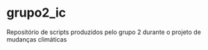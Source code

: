 # grupo2_ic
Repositório de scripts produzidos pelo grupo 2 durante o projeto de mudanças climáticas

